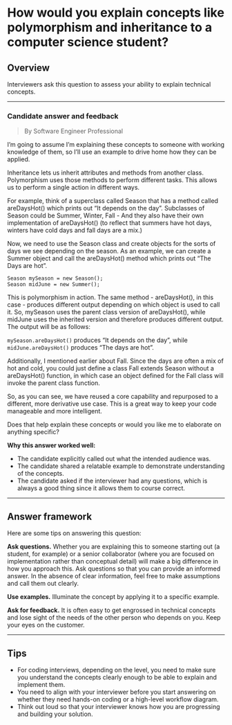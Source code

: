 # How would you explain concepts like polymorphism and inheritance to a computer science student?

## Overview
Interviewers ask this question to assess your ability to explain technical concepts.

---

### Candidate answer and feedback
> By Software Engineer Professional

I’m going to assume I’m explaining these concepts to someone with working knowledge of them, so I’ll use an example to drive home how they can be applied.

Inheritance lets us inherit attributes and methods from another class. Polymorphism uses those methods to perform different tasks. This allows us to perform a single action in different ways.

For example, think of a superclass called Season that has a method called areDaysHot() which prints out “It depends on the day”. Subclasses of Season could be Summer, Winter, Fall - And they also have their own implementation of areDaysHot() (to reflect that summers have hot days, winters have cold days and fall days are a mix.)

Now, we need to use the Season class and create objects for the sorts of days we see depending on the season. As an example, we can create a Summer object and call the areDaysHot() method which prints out “The Days are hot”.

```
Season mySeason = new Season();
Season midJune = new Summer();
```

This is polymorphism in action. The same method - areDaysHot(), in this case - produces different output depending on which object is used to call it. So, mySeason uses the parent class version of areDaysHot(), while midJune uses the inherited version and therefore produces different output. The output will be as follows:

```mySeason.areDaysHot()``` produces “It depends on the day”, while ```midJune.areDaysHot()``` produces “The days are hot”.

Additionally, I mentioned earlier about Fall. Since the days are often a mix of hot and cold, you could just define a class Fall extends Season without a areDaysHot() function, in which case an object defined for the Fall class will invoke the parent class function.

So, as you can see, we have reused a core capability and repurposed to a different, more derivative use case. This is a great way to keep your code manageable and more intelligent.

Does that help explain these concepts or would you like me to elaborate on anything specific?

**Why this answer worked well:**

* The candidate explicitly called out what the intended audience was.
* The candidate shared a relatable example to demonstrate understanding of the concepts.
* The candidate asked if the interviewer had any questions, which is always a good thing since it allows them to course correct.

---

## Answer framework
Here are some tips on answering this question:

**Ask questions.** Whether you are explaining this to someone starting out (a student, for example) or a senior collaborator (where you are focused on implementation rather than conceptual detail) will make a big difference in how you approach this. Ask questions so that you can provide an informed answer. In the absence of clear information, feel free to make assumptions and call them out clearly.

**Use examples.** Illuminate the concept by applying it to a specific example.

**Ask for feedback.** It is often easy to get engrossed in technical concepts and lose sight of the needs of the other person who depends on you. Keep your eyes on the customer.

---

## Tips

* For coding interviews, depending on the level, you need to make sure you understand the concepts clearly enough to be able to explain and implement them.
* You need to align with your interviewer before you start answering on whether they need hands-on coding or a high-level workflow diagram.
* Think out loud so that your interviewer knows how you are progressing and building your solution.
